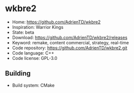 # wkbre2

- Home: https://github.com/AdrienTD/wkbre2
- Inspiration: Warrior Kings
- State: beta
- Download: https://github.com/AdrienTD/wkbre2/releases
- Keyword: remake, content commercial, strategy, real-time
- Code repository: https://github.com/AdrienTD/wkbre2.git
- Code language: C++
- Code license: GPL-3.0

## Building

- Build system: CMake
